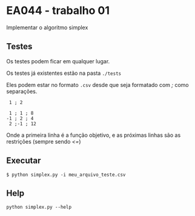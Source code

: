 # EA044 - trabalho 01

Implementar o algoritmo simplex

## Testes

Os testes podem ficar em qualquer lugar.

Os testes já existentes estão na pasta `./tests`

Eles podem estar no formato `.csv` desde que seja formatado
com *;* como separações.

```
 1 ; 2

 1 ; 1 ; 8
-1 ; 2 ; 4
 2 ;-1 ; 12
```

Onde a primeira linha é a função objetivo, e as próximas
linhas são as restrições (sempre sendo *<=*)

## Executar

```
$ python simplex.py -i meu_arquivo_teste.csv
```

## Help

```
python simplex.py --help
```
